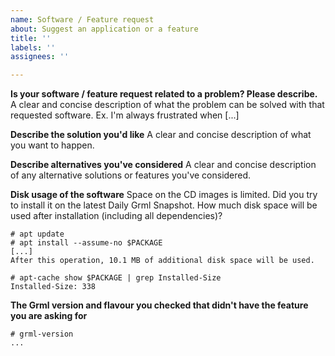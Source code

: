 ```yaml
---
name: Software / Feature request
about: Suggest an application or a feature
title: ''
labels: ''
assignees: ''

---
```


**Is your software / feature request related to a problem? Please describe.**
A clear and concise description of what the problem can be solved with that requested software. Ex. I'm always frustrated when [...]

**Describe the solution you'd like**
A clear and concise description of what you want to happen.

**Describe alternatives you've considered**
A clear and concise description of any alternative solutions or features you've considered.

**Disk usage of the software**
Space on the CD images is limited. Did you try to install it on the latest Daily Grml Snapshot. How much disk space will be used after installation (including all dependencies)?

```shell
# apt update
# apt install --assume-no $PACKAGE
[...]
After this operation, 10.1 MB of additional disk space will be used.

# apt-cache show $PACKAGE | grep Installed-Size
Installed-Size: 338
```

**The Grml version and flavour you checked that didn't have the feature you are asking for**
<!-- Please check if the package is already included in the latest Daily Grml Snapshot: https://grml.org/daily/ -->

```shell
# grml-version
...
```
